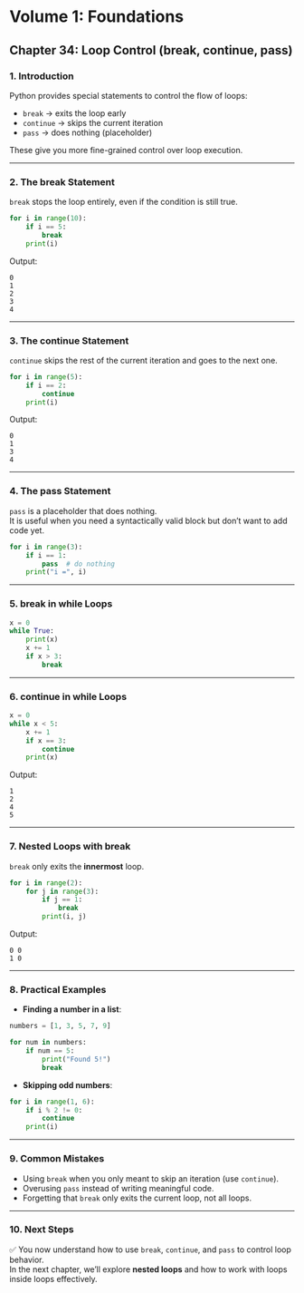 # Volume 1: Foundations
## Chapter 34: Loop Control (break, continue, pass)

### 1. Introduction
Python provides special statements to control the flow of loops:  
- `break` → exits the loop early  
- `continue` → skips the current iteration  
- `pass` → does nothing (placeholder)  

These give you more fine-grained control over loop execution.  

---

### 2. The break Statement
`break` stops the loop entirely, even if the condition is still true.

```python
for i in range(10):
    if i == 5:
        break
    print(i)
```

Output:
```
0
1
2
3
4
```

---

### 3. The continue Statement
`continue` skips the rest of the current iteration and goes to the next one.

```python
for i in range(5):
    if i == 2:
        continue
    print(i)
```

Output:
```
0
1
3
4
```

---

### 4. The pass Statement
`pass` is a placeholder that does nothing.  
It is useful when you need a syntactically valid block but don’t want to add code yet.

```python
for i in range(3):
    if i == 1:
        pass  # do nothing
    print("i =", i)
```

---

### 5. break in while Loops
```python
x = 0
while True:
    print(x)
    x += 1
    if x > 3:
        break
```

---

### 6. continue in while Loops
```python
x = 0
while x < 5:
    x += 1
    if x == 3:
        continue
    print(x)
```

Output:
```
1
2
4
5
```

---

### 7. Nested Loops with break
`break` only exits the **innermost** loop.

```python
for i in range(2):
    for j in range(3):
        if j == 1:
            break
        print(i, j)
```

Output:
```
0 0
1 0
```

---

### 8. Practical Examples
- **Finding a number in a list**:
```python
numbers = [1, 3, 5, 7, 9]

for num in numbers:
    if num == 5:
        print("Found 5!")
        break
```

- **Skipping odd numbers**:
```python
for i in range(1, 6):
    if i % 2 != 0:
        continue
    print(i)
```

---

### 9. Common Mistakes
- Using `break` when you only meant to skip an iteration (use `continue`).  
- Overusing `pass` instead of writing meaningful code.  
- Forgetting that `break` only exits the current loop, not all loops.  

---

### 10. Next Steps
✅ You now understand how to use `break`, `continue`, and `pass` to control loop behavior.  
In the next chapter, we’ll explore **nested loops** and how to work with loops inside loops effectively.